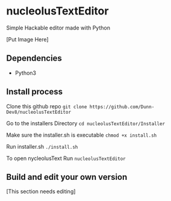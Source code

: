 # nucleolusTextEditor
Simple Hackable editor made with Python

[Put Image Here]

## Dependencies

- Python3

## Install process 

Clone this github repo
`git clone https://github.com/Dunn-Dev8/nucleolusTextEditor`

Go to the installers Directory
`cd nucleolusTextEditor/Installer`

Make sure the installer.sh is executable
`chmod +x install.sh`

Run installer.sh
`./install.sh`

To open nycleolusText Run
`nucleolusTextEditor`
## Build and edit your own version
[This section needs editing]
